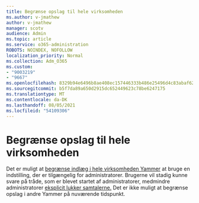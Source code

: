 ```yaml
---
title: Begrænse opslag til hele virksomheden
ms.author: v-jmathew
author: v-jmathew
manager: scotv
audience: Admin
ms.topic: article
ms.service: o365-administration
ROBOTS: NOINDEX, NOFOLLOW
localization_priority: Normal
ms.collection: Adm_O365
ms.custom:
- "9003219"
- "9667"
ms.openlocfilehash: 8329b94e6496b8ae408ec157446333b486e25496d4c83abaf62bd22b9f8a1f3c
ms.sourcegitcommit: b5f7da89a650d2915dc652449623c78be6247175
ms.translationtype: MT
ms.contentlocale: da-DK
ms.lasthandoff: 08/05/2021
ms.locfileid: "54109306"
---
```

# <a name="restrict-posting-to-all-company"></a>Begrænse opslag til hele virksomheden

Det er muligt at [begrænse indlæg i hele virksomheden Yammer](https://support.microsoft.com/office/restrict-all-company-posts-in-yammer-3219d2ae-db15-4c9f-9dd2-28559ae39a97) at bruge en indstilling, der er tilgængelig for administratorer. Brugerne vil stadig kunne svare på tråde, som er blevet startet af administratorer, medmindre administratorer [eksplicit lukker samtalerne.](https://support.microsoft.com/office/pin-close-and-report-conversations-in-yammer-62a5fbc2-ff1b-4418-9334-d2b4b17062cb) Det er ikke muligt at begrænse opslag i andre Yammer på nuværende tidspunkt.
